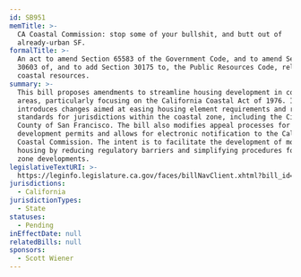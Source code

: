 ```yaml
---
id: SB951
memTitle: >-
  CA Coastal Commission: stop some of your bullshit, and butt out of
  already-urban SF.
formalTitle: >-
  An act to amend Section 65583 of the Government Code, and to amend Section
  30603 of, and to add Section 30175 to, the Public Resources Code, relating to
  coastal resources.
summary: >-
  This bill proposes amendments to streamline housing development in coastal
  areas, particularly focusing on the California Coastal Act of 1976. It
  introduces changes aimed at easing housing element requirements and rezoning
  standards for jurisdictions within the coastal zone, including the City and
  County of San Francisco. The bill also modifies appeal processes for coastal
  development permits and allows for electronic notification to the California
  Coastal Commission. The intent is to facilitate the development of more
  housing by reducing regulatory barriers and simplifying procedures for coastal
  zone developments.
legislativeTextURI: >-
  https://leginfo.legislature.ca.gov/faces/billNavClient.xhtml?bill_id=202320240SB951
jurisdictions:
  - California
jurisdictionTypes:
  - State
statuses:
  - Pending
inEffectDate: null
relatedBills: null
sponsors:
  - Scott Wiener
---
```

